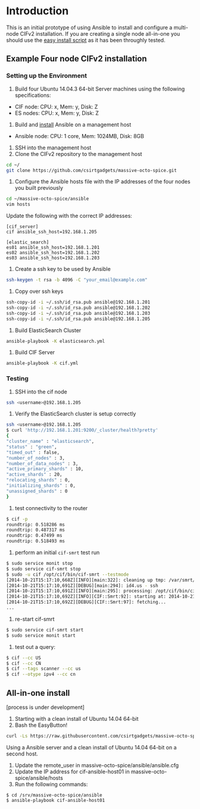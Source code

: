 # Introduction

This is an initial prototype of using Ansible to install and configure
a multi-node CIFv2 installation. If you are creating a single node
all-in-one you should use the [easy install
script](https://github.com/csirtgadgets/massive-octo-spice/wiki/PlatformUbuntu)
as it has been throughly tested.

## Example Four node CIFv2 installation

### Setting up the Environment

1. Build four Ubuntu 14.04.3 64-bit Server machines using the following specifications:
  * CIF node: CPU: x, Mem: y, Disk: Z
  * ES nodes: CPU: x, Mem: y, Disk: Z
1. Build and [install](http://docs.ansible.com/ansible/intro_installation.html) Ansible on a management host
  * Ansible node: CPU: 1 core, Mem: 1024MB, Disk: 8GB
1. SSH into the management host
1. Clone the CIFv2 repository to the management host

  ```bash
  cd ~/
  git clone https://github.com/csirtgadgets/massive-octo-spice.git
  ```
1. Configure the Ansible hosts file with the IP addresses of the four nodes you built previously

  ```bash
  cd ~/massive-octo-spice/ansible
  vim hosts
  ```
  Update the following with the correct IP addresses:
  ```
  [cif_server]
  cif ansible_ssh_host=192.168.1.205

  [elastic_search]
  es01 ansible_ssh_host=192.168.1.201
  es02 ansible_ssh_host=192.168.1.202
  es03 ansible_ssh_host=192.168.1.203
  ```

1. Create a ssh key to be used by Ansible

  ```bash
  ssh-keygen -t rsa -b 4096 -C "your_email@example.com"
  ```
1. Copy over ssh keys

  ```bash
  ssh-copy-id -i ~/.ssh/id_rsa.pub ansible@192.168.1.201
  ssh-copy-id -i ~/.ssh/id_rsa.pub ansible@192.168.1.202
  ssh-copy-id -i ~/.ssh/id_rsa.pub ansible@192.168.1.203
  ssh-copy-id -i ~/.ssh/id_rsa.pub ansible@192.168.1.205
  ```
1. Build ElasticSearch Cluster

  ```bash
  ansible-playbook -K elasticsearch.yml
  ```
1. Build CIF Server

  ```bash
  ansible-playbook -K cif.yml
  ```

### Testing

1. SSH into the cif node
  ```bash
  ssh <username>@192.168.1.205
  ```

1. Verify the ElasticSearch cluster is setup correctly

  ```bash
  ssh <username>@192.168.1.205
$ curl 'http://192.168.1.201:9200/_cluster/health?pretty'
{
  "cluster_name" : "elasticsearch",
  "status" : "green",
  "timed_out" : false,
  "number_of_nodes" : 3,
  "number_of_data_nodes" : 3,
  "active_primary_shards" : 10,
  "active_shards" : 20,
  "relocating_shards" : 0,
  "initializing_shards" : 0,
  "unassigned_shards" : 0
}
  ```

1. test connectivity to the router 
 
  ```bash
  $ cif -p
  roundtrip: 0.518286 ms
  roundtrip: 0.487317 ms
  roundtrip: 0.47499 ms
  roundtrip: 0.518493 ms
  ```
1. perform an initial `cif-smrt` test run  

  ```bash
  $ sudo service monit stop
  $ sudo service cif-smrt stop
  $ sudo -u cif /opt/cif/bin/cif-smrt --testmode
  [2014-10-21T15:17:10,668Z][INFO][main:322]: cleaning up tmp: /var/smrt/cache
  [2014-10-21T15:17:10,691Z][DEBUG][main:294]: id4.us - ssh
  [2014-10-21T15:17:10,691Z][INFO][main:295]: processing: /opt/cif/bin/cif-smrt -d -r /etc/cif/rules/default/1d4_us.yml -f ssh
  [2014-10-21T15:17:10,692Z][INFO][CIF::Smrt:92]: starting at: 2014-10-21T00:00:00Z
  [2014-10-21T15:17:10,692Z][DEBUG][CIF::Smrt:97]: fetching...
  ...
  ```
1. re-start cif-smrt  

  ```bash
  $ sudo service cif-smrt start
  $ sudo service monit start
  ```

1. test out a query:

  ```bash
  $ cif --cc US
  $ cif --cc CN
  $ cif --tags scanner --cc us
  $ cif --otype ipv4 --cc cn
  ```

## All-in-one install

[process is under development]

1. Starting with a clean install of Ubuntu 14.04 64-bit
1. Bash the EasyButton!
  ```bash
  curl -Ls https://raw.githubusercontent.com/csirtgadgets/massive-octo-spice/develop/ansible/ansible_easybutton.sh | sudo bash -
  ```

Using a Ansible server and a clean install of Ubuntu 14.04 64-bit on a second host.

1. Update the remote_user in massive-octo-spice/ansible/ansible.cfg
1. Update the IP address for cif-ansible-host01 in massive-octo-spice/ansible/hosts
1. Run the following commands:

  ```basih
  $ cd /srv/massive-octo-spice/ansible
  $ ansible-playbook cif-ansible-host01
  ```
